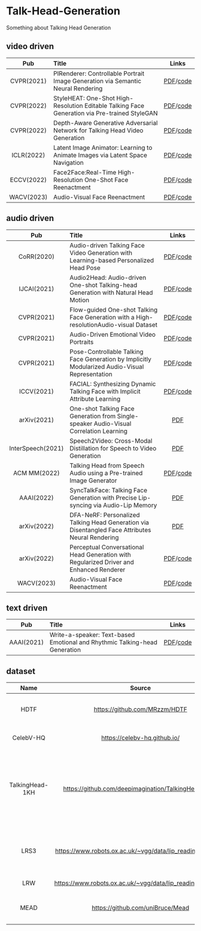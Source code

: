 # Talk-Head-Generation
Something about Talking Head Generation

## video driven
| Pub |  Title  |Links|
|:--------:| :-------------|:-------------:|
|CVPR(2021) | PIRenderer: Controllable Portrait Image Generation via Semantic Neural Rendering|[PDF](https://arxiv.org/pdf/2109.08379)/[code](https://github.com/RenYurui/PIRender) |
|CVPR(2022) | StyleHEAT: One-Shot High-Resolution Editable Talking Face Generation via Pre-trained StyleGAN|[PDF](https://arxiv.org/pdf/2203.04036.pdf)/[code](https://github.com/FeiiYin/StyleHEAT) |
|CVPR(2022) | Depth-Aware Generative Adversarial Network for Talking Head Video Generation|[PDF](https://arxiv.org/pdf/2203.06605)/[code](https://github.com/harlanhong/CVPR2022-DaGAN) |
| ICLR(2022)|Latent Image Animator: Learning to Animate Images via Latent Space Navigation |[PDF](https://arxiv.org/pdf/2203.09043)/[code](https://github.com/wyhsirius/LIA) |
|ECCV(2022) |Face2Face:Real-Time High-Resolution One-Shot Face Reenactment |[PDF](https://github.com/NetEase-GameAI/Face2FaceRHO/blob/master/paper.pdf)/[code](https://github.com/NetEase-GameAI/Face2FaceRHO) |
|WACV(2023) |Audio-Visual Face Reenactment |[PDF](http://cvit.iiit.ac.in/images/Projects/avfr/paper.pdf)/[code](https://github.com/mdv3101/AVFR-Gan) |


## audio driven
| Pub |  Title  |Links|
|:--------:| :-------------|:-------------:|
|CoRR(2020)|Audio-driven Talking Face Video Generation with Learning-based Personalized Head Pose|[PDF](http://arxiv.org/abs/2002.10137)/[code](https://github.com/yiranran/Audio-driven-TalkingFace-HeadPose) |
|IJCAI(2021)| Audio2Head: Audio-driven One-shot Talking-head Generation with Natural Head Motion |[PDF](https://arxiv.org/pdf/2107.09293)/[code](https://github.com/wangsuzhen/Audio2Head) |
|CVPR(2021)| Flow-guided One-shot Talking Face Generation with a High-resolutionAudio-visual Dataset|[PDF](https://openaccess.thecvf.com/content/CVPR2021/papers/Zhang_Flow-Guided_One-Shot_Talking_Face_Generation_With_a_High-Resolution_Audio-Visual_Dataset_CVPR_2021_paper.pdf)/[code](https://github.com/MRzzm/HDTF) |
|CVPR(2021)| Audio-Driven Emotional Video Portraits |[PDF](https://arxiv.org/abs/2104.07452)/[code](https://github.com/jixinya/EVP) |
|CVPR(2021)|Pose-Controllable Talking Face Generation by Implicitly Modularized Audio-Visual Representation |[PDF](https://arxiv.org/abs/2104.11116)/[code](https://github.com/Hangz-nju-cuhk/Talking-Face_PC-AVS) |
|ICCV(2021)|FACIAL: Synthesizing Dynamic Talking Face with Implicit Attribute Learning |[PDF](https://arxiv.org/pdf/2108.07938.pdf)/[code](https://github.com/zhangchenxu528/FACIAL) |
|arXiv(2021)|One-shot Talking Face Generation from Single-speaker Audio-Visual Correlation Learning|[PDF](https://arxiv.org/pdf/2112.02749.pdf)|
|InterSpeech(2021)|Speech2Video: Cross-Modal Distillation for Speech to Video Generation |[PDF](https://arxiv.org/pdf/2107.04806v1)|
|ACM MM(2022)|Talking Head from Speech Audio using a Pre-trained Image Generator | [PDF](https://dl.acm.org/doi/10.1145/3503161.3548101)/[code](https://github.com/MohammedAlghamdi/talking-heads-acm-mm) |
|AAAI(2022) | SyncTalkFace: Talking Face Generation with Precise Lip-syncing via Audio-Lip Memory| [PDF](https://link.zhihu.com/?target=https%3A//www.aaai.org/AAAI22Papers/AAAI-7528.ParkS.pdf)|
|arXiv(2022)|DFA-NeRF: Personalized Talking Head Generation via Disentangled Face Attributes Neural Rendering|[PDF](https://arxiv.org/pdf/2201.00791.pdf)|
|arXiv(2022)| Perceptual Conversational Head Generation with Regularized Driver and Enhanced Renderer|[PDF](https://arxiv.org/abs/2206.12837)/[code](https://github.com/megvii-research/MM2022-ViCoPerceptualHeadGeneration) |
|WACV(2023) |Audio-Visual Face Reenactment |[PDF](http://cvit.iiit.ac.in/images/Projects/avfr/paper.pdf)/[code](https://github.com/mdv3101/AVFR-Gan) |

## text driven
| Pub |  Title  |Links|
|:--------:| :-------------|:-------------:|
|AAAI(2021)|Write-a-speaker: Text-based Emotional and Rhythmic Talking-head Generation|[PDF](https://arxiv.org/abs/2104.07995)/[code](https://github.com/FuxiVirtualHuman/Write-a-Speaker)|

## dataset
| Name |  Source  |Statistics|Description|
|:--------:| :-------------:|:-------------:|:-------------|
|HDTF|https://github.com/MRzzm/HDTF |<img src="https://github.com/LTT-O/Talk-Head-Generation/blob/main/Image/HDTF.png" width="120%" height="120%" /> |High-resolution Audio-visual Dataset|
|CelebV-HQ|https://celebv-hq.github.io/ |<img src="https://github.com/LTT-O/Talk-Head-Generation/blob/main/Image/CelebV.png" width="120%" height="120%" /> |High-quality talking head dataset|
|TalkingHead-1KH|https://github.com/deepimagination/TalkingHead-1KH |	500k video clips, of which about 80k are greater than 512x512 resolution|Talking-head dataset consisting of YouTube videos|
| LRS3|https://www.robots.ox.ac.uk/~vgg/data/lip_reading/lrs3.html | <img src="https://github.com/LTT-O/Talk-Head-Generation/blob/main/Image/LRS3.png" width="120%" height="120%" />| Lip-reading recognition, including video and corresponding text|
| LRW|https://www.robots.ox.ac.uk/~vgg/data/lip_reading/lrw1.html | <img src="https://github.com/LTT-O/Talk-Head-Generation/blob/main/Image/LRW.png" width="120%" height="120%" />| Lip Reading in the Wild|
|MEAD|https://github.com/uniBruce/Mead|<img src="https://github.com/LTT-O/Talk-Head-Generation/blob/main/Image/MEAD.png" width="120%" height="120%" />|Talking Head dataset with emotion and intensity|


